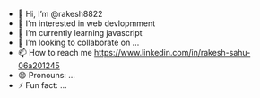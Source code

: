 - 👋 Hi, I’m @rakesh8822
- 👀 I’m interested in web devlopmment
- 🌱 I’m currently learning javascript
- 💞️ I’m looking to collaborate on ...
- 📫 How to reach me https://www.linkedin.com/in/rakesh-sahu-06a201245
- 😄 Pronouns: ...
- ⚡ Fun fact: ...

<!---
rakesh8822/rakesh8822 is a ✨ special ✨ repository because its `README.md` (this file) appears on your GitHub profile.
You can click the Preview link to take a look at your changes.
--->
